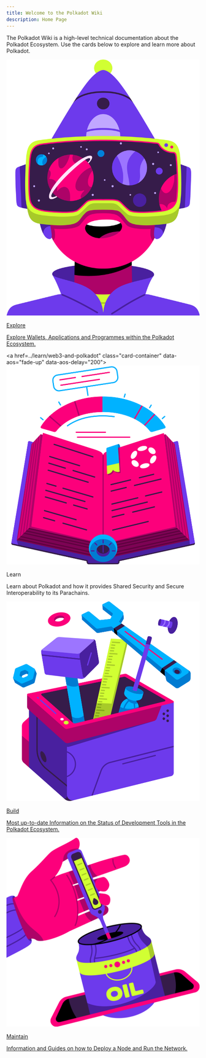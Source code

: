 ```yaml
---
title: Welcome to the Polkadot Wiki
description: Home Page
---
```


The Polkadot Wiki is a high-level technical documentation about the Polkadot Ecosystem. Use the cards below to explore and learn more about Polkadot.

<div class="row">
  <!-- Card 1 -->
  <a href="./explore/getting-started" class="card-container" data-aos="fade-up" data-aos-delay="100">
    <img src="./assets/home/Explore.png" class="card-image" alt="Explore" />
    <p class="card-title title">Explore</p>
    <p class="card-description">
      Explore Wallets, Applications and Programmes within the Polkadot Ecosystem.
    </p>
  </a>

  <!-- Card 2 -->
  <a href=../learn/web3-and-polkadot" class="card-container" data-aos="fade-up" data-aos-delay="200">
    <img src="./assets/home/Learn.png" class="card-image" alt="Learn" />
    <p class="card-title title">Learn</p>
    <p class="card-description">
      Learn about Polkadot and how it provides Shared Security and Secure Interoperability to its Parachains.
    </p>
  </a>
</div>

<div class="row">
  <!-- Card 1 -->
  <a href="https://docs.polkadot.com/develop/" class="card-container" data-aos="fade-up" data-aos-delay="100">
    <img src="./assets/home/Build.png" class="card-image" alt="Explore" />
    <p class="card-title title">Build</p>
    <p class="card-description">
      Most up-to-date Information on the Status of Development Tools in the Polkadot Ecosystem.
    </p>
  </a>

  <!-- Card 2 -->
  <a href="https://docs.polkadot.com/infrastructure/" class="card-container" data-aos="fade-up" data-aos-delay="200">
    <img src="./assets/home/Maintain.png" class="card-image" alt="Learn" />
    <p class="card-title title">Maintain</p>
    <p class="card-description">
      Information and Guides on how to Deploy a Node and Run the Network.
    </p>
  </a>
</div>